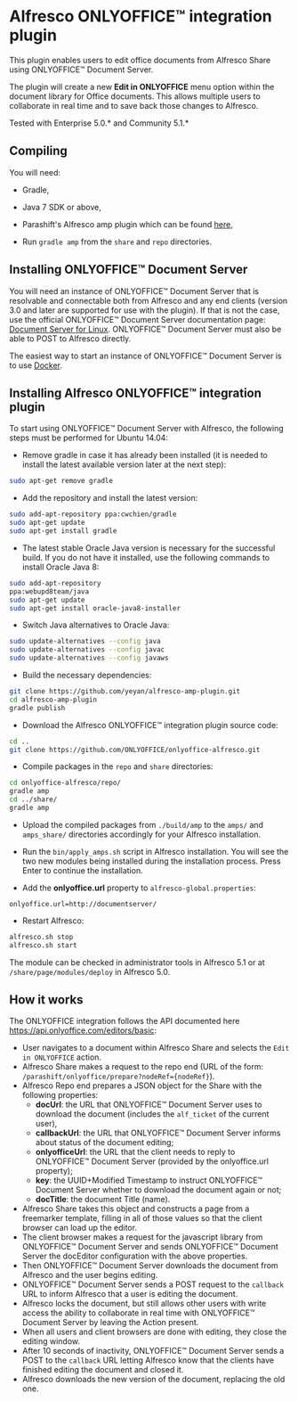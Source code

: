 # Alfresco ONLYOFFICE™ integration plugin

This plugin enables users to edit office documents from Alfresco Share using ONLYOFFICE™ Document Server.

The plugin will create a new **Edit in ONLYOFFICE** menu option within the document library for Office documents. This allows multiple users to collaborate in real time and to save back those changes to Alfresco.

Tested with Enterprise 5.0.\* and Community 5.1.\*


## Compiling

You will need:

* Gradle,

* Java 7 SDK or above,

* Parashift's Alfresco amp plugin which can be found [here](https://bitbucket.org/parashift/alfresco-amp-plugin),

* Run `gradle amp` from the `share` and `repo` directories.


## Installing ONLYOFFICE™ Document Server

You will need an instance of ONLYOFFICE™ Document Server that is resolvable and connectable both from Alfresco and any end clients (version 3.0 and later are supported for use with the plugin). If that is not the case, use the official ONLYOFFICE™ Document Server documentation page: [Document Server for Linux](http://helpcenter.onlyoffice.com/server/linux/document/linux-installation.aspx). ONLYOFFICE™ Document Server must also be able to POST to Alfresco directly.

The easiest way to start an instance of ONLYOFFICE™ Document Server is to use [Docker](https://github.com/ONLYOFFICE/Docker-DocumentServer).


## Installing Alfresco ONLYOFFICE™ integration plugin

To start using ONLYOFFICE™ Document Server with Alfresco, the following steps must be performed for Ubuntu 14.04:

* Remove gradle in case it has already been installed (it is needed to install the latest available version later at the next step):
```bash
sudo apt-get remove gradle
```

* Add the repository and install the latest version:
```bash
sudo add-apt-repository ppa:cwchien/gradle
sudo apt-get update
sudo apt-get install gradle
```

* The latest stable Oracle Java version is necessary for the successful build. If you do not have it installed, use the following commands to install Oracle Java 8: 
```bash
sudo add-apt-repository 
ppa:webupd8team/java
sudo apt-get update
sudo apt-get install oracle-java8-installer
```

* Switch Java alternatives to Oracle Java:
```bash
sudo update-alternatives --config java
sudo update-alternatives --config javac
sudo update-alternatives --config javaws 
```

* Build the necessary dependencies:
```bash
git clone https://github.com/yeyan/alfresco-amp-plugin.git
cd alfresco-amp-plugin
gradle publish
```

* Download the Alfresco ONLYOFFICE™ integration plugin source code: 
```bash
cd ..
git clone https://github.com/ONLYOFFICE/onlyoffice-alfresco.git
```

* Compile packages in the `repo` and `share` directories: 
```bash
cd onlyoffice-alfresco/repo/
gradle amp
cd ../share/
gradle amp
```

* Upload the compiled packages from `./build/amp` to the `amps/` and `amps_share/` directories accordingly for your Alfresco installation.

* Run the `bin/apply_amps.sh` script in Alfresco installation. You will see the two new modules being installed during the installation process. Press Enter to continue the installation.

* Add the **onlyoffice.url** property to `alfresco-global.properties`: 
```
onlyoffice.url=http://documentserver/
```

* Restart Alfresco:
```bash
alfresco.sh stop
alfresco.sh start
```

The module can be checked in administrator tools in Alfresco 5.1 or at `/share/page/modules/deploy` in Alfresco 5.0.


## How it works

The ONLYOFFICE integration follows the API documented here https://api.onlyoffice.com/editors/basic:

* User navigates to a document within Alfresco Share and selects the `Edit in ONLYOFFICE` action.
* Alfresco Share makes a request to the repo end (URL of the form: `/parashift/onlyoffice/prepare?nodeRef={nodeRef}`).
* Alfresco Repo end prepares a JSON object for the Share with the following properties:
  * **docUrl**: the URL that ONLYOFFICE™ Document Server uses to download the document (includes the `alf_ticket` of the current user),
  * **callbackUrl**: the URL that ONLYOFFICE™ Document Server informs about status of the document editing;
  * **onlyofficeUrl**: the URL that the client needs to reply to ONLYOFFICE™ Document Server (provided by the onlyoffice.url property);
  * **key**: the UUID+Modified Timestamp to instruct ONLYOFFICE™ Document Server whether to download the document again or not;
  * **docTitle**: the document Title (name).
* Alfresco Share takes this object and constructs a page from a freemarker template, filling in all of those values so that the client browser can load up the editor.
* The client browser makes a request for the javascript library from ONLYOFFICE™ Document Server and sends ONLYOFFICE™ Document Server the docEditor configuration with the above properties.
* Then ONLYOFFICE™ Document Server downloads the document from Alfresco and the user begins editing.
* ONLYOFFICE™ Document Server sends a POST request to the `callback` URL to inform Alfresco that a user is editing the document.
* Alfresco locks the document, but still allows other users with write access the ability to collaborate in real time with ONLYOFFICE™ Document Server by leaving the Action present.
* When all users and client browsers are done with editing, they close the editing window.
* After 10 seconds of inactivity, ONLYOFFICE™ Document Server sends a POST to the `callback` URL letting Alfresco know that the clients have finished editing the document and closed it.
* Alfresco downloads the new version of the document, replacing the old one.
